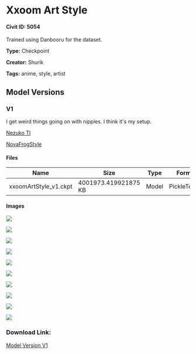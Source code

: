 # Xxoom Art Style

#### Civit ID: 5054

<p>Trained using Danbooru for the dataset.</p>

**Type:** Checkpoint

**Creator:** Shurik

**Tags:** anime, style, artist

## Model Versions

### V1

<p>I get weird things going on with nipples. I think it's my setup.</p><p><a target="_blank" rel="ugc" href="https://discord.com/channels/930499730843250783/1054906197058269305/1054906197058269305">Nezuko TI</a></p><p><a target="_blank" rel="ugc" href="https://civitai.com/models/4911/novafrog-textual-inversion">NovaFrogStyle</a></p>

#### Files

| Name | Size | Type | Format | Download Url | AutoV1 | AutoV2 | SHA256 | CRC32 | BLAKE3 |
| --- | --- | --- | --- | --- | --- | --- | --- | --- | --- |
| xxoomArtStyle_v1.ckpt | 4001973.419921875 KB | Model | PickleTensor | https://civitai.com/api/download/models/5850 | 6F2EDC6E | 4C0ACDAE04 | 4C0ACDAE04AE69B26888CAB9C05BF7CE49CDEBED1AF508FA882974FEB6F62ED0 | F5798049 | CF4DC1C420813B430F4D49DF9A0C09673B36F02B945516345EBA3C642791330B |

#### Images

<p><img src="https://image.civitai.com/xG1nkqKTMzGDvpLrqFT7WA/520bdff8-5a3b-46a1-72d6-1cf499b12a00/width=450/50105.jpeg" /></p>

<p><img src="https://image.civitai.com/xG1nkqKTMzGDvpLrqFT7WA/6f197cb6-d951-4fa0-8907-010a37514400/width=450/50106.jpeg" /></p>

<p><img src="https://image.civitai.com/xG1nkqKTMzGDvpLrqFT7WA/79bdee81-75ba-46c0-9a5d-d684c0002600/width=450/50103.jpeg" /></p>

<p><img src="https://image.civitai.com/xG1nkqKTMzGDvpLrqFT7WA/95a0d22a-36ce-41f4-97ac-bdec62f6f500/width=450/50104.jpeg" /></p>

<p><img src="https://image.civitai.com/xG1nkqKTMzGDvpLrqFT7WA/689d5bf9-28b2-4617-24b6-c996e8931200/width=450/57092.jpeg" /></p>

<p><img src="https://image.civitai.com/xG1nkqKTMzGDvpLrqFT7WA/e77ec962-3d8c-443b-297c-f06201c6a900/width=450/50234.jpeg" /></p>

<p><img src="https://image.civitai.com/xG1nkqKTMzGDvpLrqFT7WA/60463534-1ba6-4dfc-18a4-6738b96a9900/width=450/50217.jpeg" /></p>

<p><img src="https://image.civitai.com/xG1nkqKTMzGDvpLrqFT7WA/d6af3e79-b067-4a2a-08c2-36af7fb3e500/width=450/50102.jpeg" /></p>

<p><img src="https://image.civitai.com/xG1nkqKTMzGDvpLrqFT7WA/85c6ae4b-8e92-46b2-830e-2f266bd38300/width=450/50101.jpeg" /></p>

<p><img src="https://image.civitai.com/xG1nkqKTMzGDvpLrqFT7WA/7e6772eb-77f4-488a-ee30-89ac514fa500/width=450/50100.jpeg" /></p>

### Download Link:

[Model Version V1](https://civitai.com/api/download/models/5850)

